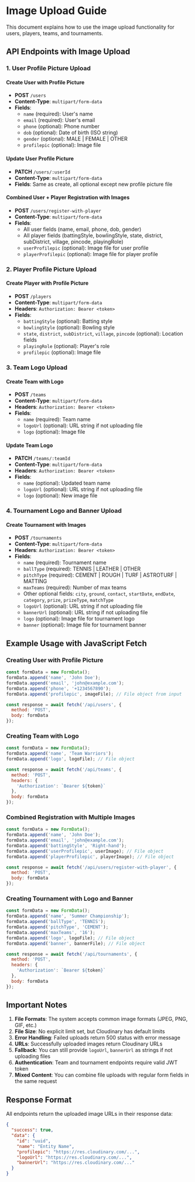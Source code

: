 # Image Upload Guide

This document explains how to use the image upload functionality for users, players, teams, and tournaments.

## API Endpoints with Image Upload

### 1. User Profile Picture Upload

#### Create User with Profile Picture
- **POST** `/users`
- **Content-Type**: `multipart/form-data`
- **Fields**:
  - `name` (required): User's name
  - `email` (required): User's email
  - `phone` (optional): Phone number
  - `dob` (optional): Date of birth (ISO string)
  - `gender` (optional): MALE | FEMALE | OTHER
  - `profilepic` (optional): Image file

#### Update User Profile Picture
- **PATCH** `/users/:userId`
- **Content-Type**: `multipart/form-data`
- **Fields**: Same as create, all optional except new profile picture file

#### Combined User + Player Registration with Images
- **POST** `/users/register-with-player`
- **Content-Type**: `multipart/form-data`
- **Fields**:
  - All user fields (name, email, phone, dob, gender)
  - All player fields (battingStyle, bowlingStyle, state, district, subDistrict, village, pincode, playingRole)
  - `userProfilepic` (optional): Image file for user profile
  - `playerProfilepic` (optional): Image file for player profile

### 2. Player Profile Picture Upload

#### Create Player with Profile Picture
- **POST** `/players`
- **Content-Type**: `multipart/form-data`
- **Headers**: `Authorization: Bearer <token>`
- **Fields**:
  - `battingStyle` (optional): Batting style
  - `bowlingStyle` (optional): Bowling style
  - `state`, `district`, `subDistrict`, `village`, `pincode` (optional): Location fields
  - `playingRole` (optional): Player's role
  - `profilepic` (optional): Image file

### 3. Team Logo Upload

#### Create Team with Logo
- **POST** `/teams`
- **Content-Type**: `multipart/form-data`
- **Headers**: `Authorization: Bearer <token>`
- **Fields**:
  - `name` (required): Team name
  - `logoUrl` (optional): URL string if not uploading file
  - `logo` (optional): Image file

#### Update Team Logo
- **PATCH** `/teams/:teamId`
- **Content-Type**: `multipart/form-data`
- **Headers**: `Authorization: Bearer <token>`
- **Fields**:
  - `name` (optional): Updated team name
  - `logoUrl` (optional): URL string if not uploading file
  - `logo` (optional): New image file

### 4. Tournament Logo and Banner Upload

#### Create Tournament with Images
- **POST** `/tournaments`
- **Content-Type**: `multipart/form-data`
- **Headers**: `Authorization: Bearer <token>`
- **Fields**:
  - `name` (required): Tournament name
  - `ballType` (required): TENNIS | LEATHER | OTHER
  - `pitchType` (required): CEMENT | ROUGH | TURF | ASTROTURF | MATTING
  - `maxTeams` (required): Number of max teams
  - Other optional fields: `city`, `ground`, `contact`, `startDate`, `endDate`, `category`, `prize`, `prizeType`, `matchType`
  - `logoUrl` (optional): URL string if not uploading file
  - `bannerUrl` (optional): URL string if not uploading file
  - `logo` (optional): Image file for tournament logo
  - `banner` (optional): Image file for tournament banner

## Example Usage with JavaScript Fetch

### Creating User with Profile Picture
```javascript
const formData = new FormData();
formData.append('name', 'John Doe');
formData.append('email', 'john@example.com');
formData.append('phone', '+1234567890');
formData.append('profilepic', imageFile); // File object from input

const response = await fetch('/api/users', {
  method: 'POST',
  body: formData
});
```

### Creating Team with Logo
```javascript
const formData = new FormData();
formData.append('name', 'Team Warriors');
formData.append('logo', logoFile); // File object

const response = await fetch('/api/teams', {
  method: 'POST',
  headers: {
    'Authorization': `Bearer ${token}`
  },
  body: formData
});
```

### Combined Registration with Multiple Images
```javascript
const formData = new FormData();
formData.append('name', 'John Doe');
formData.append('email', 'john@example.com');
formData.append('battingStyle', 'Right-hand');
formData.append('userProfilepic', userImage); // File object
formData.append('playerProfilepic', playerImage); // File object

const response = await fetch('/api/users/register-with-player', {
  method: 'POST',
  body: formData
});
```

### Creating Tournament with Logo and Banner
```javascript
const formData = new FormData();
formData.append('name', 'Summer Championship');
formData.append('ballType', 'TENNIS');
formData.append('pitchType', 'CEMENT');
formData.append('maxTeams', '16');
formData.append('logo', logoFile); // File object
formData.append('banner', bannerFile); // File object

const response = await fetch('/api/tournaments', {
  method: 'POST',
  headers: {
    'Authorization': `Bearer ${token}`
  },
  body: formData
});
```

## Important Notes

1. **File Formats**: The system accepts common image formats (JPEG, PNG, GIF, etc.)
2. **File Size**: No explicit limit set, but Cloudinary has default limits
3. **Error Handling**: Failed uploads return 500 status with error message
4. **URLs**: Successfully uploaded images return Cloudinary URLs
5. **Fallback**: You can still provide `logoUrl`, `bannerUrl` as strings if not uploading files
6. **Authentication**: Team and tournament endpoints require valid JWT token
7. **Mixed Content**: You can combine file uploads with regular form fields in the same request

## Response Format

All endpoints return the uploaded image URLs in their response data:

```json
{
  "success": true,
  "data": {
    "id": "uuid",
    "name": "Entity Name",
    "profilepic": "https://res.cloudinary.com/...",
    "logoUrl": "https://res.cloudinary.com/...",
    "bannerUrl": "https://res.cloudinary.com/..."
  }
}
```